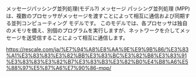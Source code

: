 メッセージパッシング並列処理(モデル?)
メッセージ パッシング並列処理 (MPP) は、複数のプロセッサがメッセージを渡すことによって相互に通信および同期する並列コンピューティング モデルです。 このモデルでは、各プロセッサは独自のメモリを備え、別個のプログラムを実行しますが、ネットワークを介してメッセージを送受信することによって相互に通信します。

https://rescale.com/ja/%E7%94%A8%E8%AA%9E%E9%9B%86/%E3%83%A1%E3%83%83%E3%82%BB%E3%83%BC%E3%82%B8%E3%83%91%E3%83%83%E3%82%B7%E3%83%B3%E3%82%B0%E4%B8%A6%E5%88%97%E5%87%A6%E7%90%86-mpp/